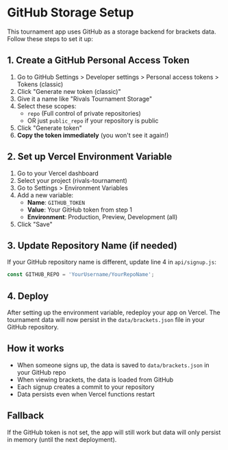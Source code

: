 # GitHub Storage Setup

This tournament app uses GitHub as a storage backend for brackets data. Follow these steps to set it up:

## 1. Create a GitHub Personal Access Token

1. Go to GitHub Settings > Developer settings > Personal access tokens > Tokens (classic)
2. Click "Generate new token (classic)"
3. Give it a name like "Rivals Tournament Storage"
4. Select these scopes:
   - `repo` (Full control of private repositories)
   - OR just `public_repo` if your repository is public
5. Click "Generate token"
6. **Copy the token immediately** (you won't see it again!)

## 2. Set up Vercel Environment Variable

1. Go to your Vercel dashboard
2. Select your project (rivals-tournament)
3. Go to Settings > Environment Variables
4. Add a new variable:
   - **Name**: `GITHUB_TOKEN`
   - **Value**: Your GitHub token from step 1
   - **Environment**: Production, Preview, Development (all)
5. Click "Save"

## 3. Update Repository Name (if needed)

If your GitHub repository name is different, update line 4 in `api/signup.js`:
```javascript
const GITHUB_REPO = 'YourUsername/YourRepoName';
```

## 4. Deploy

After setting up the environment variable, redeploy your app on Vercel. The tournament data will now persist in the `data/brackets.json` file in your GitHub repository.

## How it works

- When someone signs up, the data is saved to `data/brackets.json` in your GitHub repo
- When viewing brackets, the data is loaded from GitHub
- Each signup creates a commit to your repository
- Data persists even when Vercel functions restart

## Fallback

If the GitHub token is not set, the app will still work but data will only persist in memory (until the next deployment).
